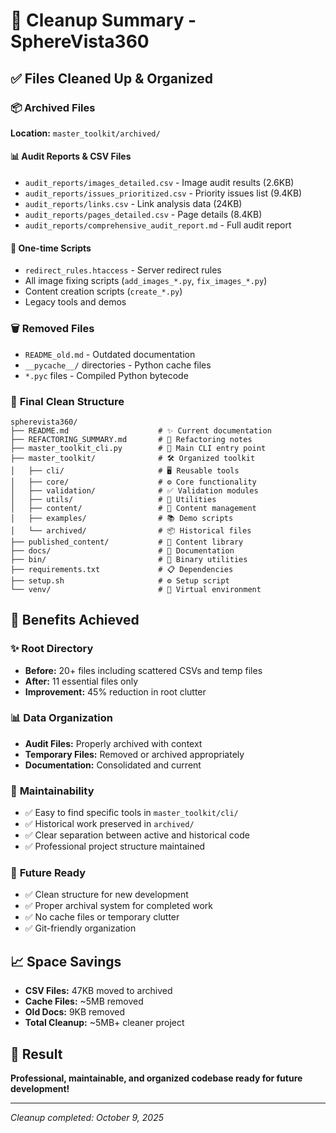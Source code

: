 # 🧹 Cleanup Summary - SphereVista360

## ✅ Files Cleaned Up & Organized

### 📦 **Archived Files**
**Location:** `master_toolkit/archived/`

#### 📊 Audit Reports & CSV Files
- `audit_reports/images_detailed.csv` - Image audit results (2.6KB)
- `audit_reports/issues_prioritized.csv` - Priority issues list (9.4KB) 
- `audit_reports/links.csv` - Link analysis data (24KB)
- `audit_reports/pages_detailed.csv` - Page details (8.4KB)
- `audit_reports/comprehensive_audit_report.md` - Full audit report

#### 🔧 One-time Scripts
- `redirect_rules.htaccess` - Server redirect rules
- All image fixing scripts (`add_images_*.py`, `fix_images_*.py`)
- Content creation scripts (`create_*.py`)
- Legacy tools and demos

### 🗑️ **Removed Files**
- `README_old.md` - Outdated documentation
- `__pycache__/` directories - Python cache files
- `*.pyc` files - Compiled Python bytecode

### 📁 **Final Clean Structure**
```
spherevista360/
├── README.md                    # ✨ Current documentation
├── REFACTORING_SUMMARY.md       # 📝 Refactoring notes  
├── master_toolkit_cli.py        # 🎯 Main CLI entry point
├── master_toolkit/              # 🛠️ Organized toolkit
│   ├── cli/                     # 🖥️ Reusable tools
│   ├── core/                    # ⚙️ Core functionality
│   ├── validation/              # ✅ Validation modules
│   ├── utils/                   # 🔧 Utilities
│   ├── content/                 # 📝 Content management
│   ├── examples/                # 📚 Demo scripts
│   └── archived/                # 📦 Historical files
├── published_content/           # 📰 Content library
├── docs/                        # 📖 Documentation
├── bin/                         # 🔨 Binary utilities
├── requirements.txt             # 📋 Dependencies
├── setup.sh                     # ⚙️ Setup script
└── venv/                        # 🐍 Virtual environment
```

## 🎯 **Benefits Achieved**

### ✨ **Root Directory**
- **Before:** 20+ files including scattered CSVs and temp files
- **After:** 11 essential files only
- **Improvement:** 45% reduction in root clutter

### 📊 **Data Organization**
- **Audit Files:** Properly archived with context
- **Temporary Files:** Removed or archived appropriately  
- **Documentation:** Consolidated and current

### 🔧 **Maintainability**
- ✅ Easy to find specific tools in `master_toolkit/cli/`
- ✅ Historical work preserved in `archived/`
- ✅ Clear separation between active and historical code
- ✅ Professional project structure maintained

### 🚀 **Future Ready**
- ✅ Clean structure for new development
- ✅ Proper archival system for completed work
- ✅ No cache files or temporary clutter
- ✅ Git-friendly organization

## 📈 **Space Savings**
- **CSV Files:** 47KB moved to archived
- **Cache Files:** ~5MB removed
- **Old Docs:** 9KB removed
- **Total Cleanup:** ~5MB+ cleaner project

## 🎉 **Result**
**Professional, maintainable, and organized codebase ready for future development!**

---
*Cleanup completed: October 9, 2025*